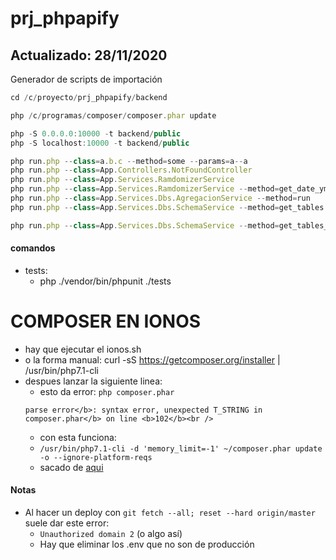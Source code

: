 # prj_phpapify
## Actualizado: 28/11/2020
Generador de scripts de importación

```js
cd /c/proyecto/prj_phpapify/backend

php /c/programas/composer/composer.phar update

php -S 0.0.0.0:10000 -t backend/public
php -S localhost:10000 -t backend/public
```

```js
php run.php --class=a.b.c --method=some --params=a--a
php run.php --class=App.Controllers.NotFoundController
php run.php --class=App.Services.RamdomizerService
php run.php --class=App.Services.RamdomizerService --method=get_date_ymd --cSep="//"
php run.php --class=App.Services.Dbs.AgregacionService --method=run
php run.php --class=App.Services.Dbs.SchemaService --method=get_tables
```

```js
php run.php --class=App.Services.Dbs.SchemaService --method=get_tables_info --sTables=insertion_orders,bigdata_banners,bigdata_placements,super_black_list,line_items,insertion_orders_placement_type,insertion_orders_placement_tactic,pmp_deals,pmp_deals_placements
```
#### comandos
- tests:
    - php ./vendor/bin/phpunit ./tests

# COMPOSER EN IONOS
- hay que ejecutar el ionos.sh
- o la forma manual: curl -sS https://getcomposer.org/installer | /usr/bin/php7.1-cli
- despues lanzar la siguiente linea:
    - esto da error: `php composer.phar`
    ```
    parse error</b>: syntax error, unexpected T_STRING in composer.phar</b> on line <b>102</b><br />
    ```
    - con esta funciona:
    - `/usr/bin/php7.1-cli -d 'memory_limit=-1' ~/composer.phar update -o --ignore-platform-reqs`
    - sacado de [aqui](https://www.ionos.com/community/hosting/php/using-php-composer-in-11-ionos-webhosting-packages/)
    
#### Notas
- Al hacer un deploy con `git fetch --all; reset --hard origin/master` suele dar este error:
    - `Unauthorized domain 2` (o algo así)
    - Hay que eliminar los .env que no son de producción 

